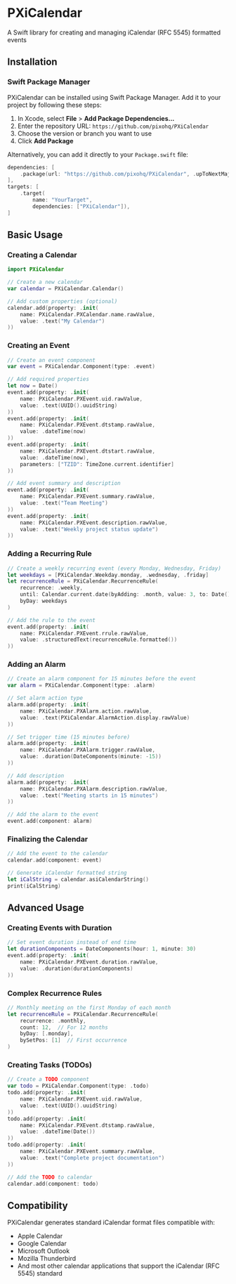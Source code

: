 # PXiCalendar
A Swift library for creating and managing iCalendar (RFC 5545) formatted events

## Installation

### Swift Package Manager

PXiCalendar can be installed using Swift Package Manager. Add it to your project by following these steps:

1. In Xcode, select **File** > **Add Package Dependencies...**
2. Enter the repository URL: `https://github.com/pixohq/PXiCalendar`
3. Choose the version or branch you want to use
4. Click **Add Package**

Alternatively, you can add it directly to your `Package.swift` file:

```swift
dependencies: [
    .package(url: "https://github.com/pixohq/PXiCalendar", .upToNextMajor(from: "1.0.0"))
],
targets: [
    .target(
        name: "YourTarget",
        dependencies: ["PXiCalendar"]),
]

```

## Basic Usage

### Creating a Calendar

```swift
import PXiCalendar

// Create a new calendar
var calendar = PXiCalendar.Calendar()

// Add custom properties (optional)
calendar.add(property: .init(
    name: PXiCalendar.PXCalendar.name.rawValue,
    value: .text("My Calendar")
))

```

### Creating an Event

```swift
// Create an event component
var event = PXiCalendar.Component(type: .event)

// Add required properties
let now = Date()
event.add(property: .init(
    name: PXiCalendar.PXEvent.uid.rawValue,
    value: .text(UUID().uuidString)
))
event.add(property: .init(
    name: PXiCalendar.PXEvent.dtstamp.rawValue,
    value: .dateTime(now)
))
event.add(property: .init(
    name: PXiCalendar.PXEvent.dtstart.rawValue,
    value: .dateTime(now),
    parameters: ["TZID": TimeZone.current.identifier]
))

// Add event summary and description
event.add(property: .init(
    name: PXiCalendar.PXEvent.summary.rawValue,
    value: .text("Team Meeting")
))
event.add(property: .init(
    name: PXiCalendar.PXEvent.description.rawValue,
    value: .text("Weekly project status update")
))

```

### Adding a Recurring Rule

```swift
// Create a weekly recurring event (every Monday, Wednesday, Friday)
let weekdays = [PXiCalendar.Weekday.monday, .wednesday, .friday]
let recurrenceRule = PXiCalendar.RecurrenceRule(
    recurrence: .weekly,
    until: Calendar.current.date(byAdding: .month, value: 3, to: Date()),
    byDay: weekdays
)

// Add the rule to the event
event.add(property: .init(
    name: PXiCalendar.PXEvent.rrule.rawValue,
    value: .structuredText(recurrenceRule.formatted())
))

```

### Adding an Alarm

```swift
// Create an alarm component for 15 minutes before the event
var alarm = PXiCalendar.Component(type: .alarm)

// Set alarm action type
alarm.add(property: .init(
    name: PXiCalendar.PXAlarm.action.rawValue,
    value: .text(PXiCalendar.AlarmAction.display.rawValue)
))

// Set trigger time (15 minutes before)
alarm.add(property: .init(
    name: PXiCalendar.PXAlarm.trigger.rawValue,
    value: .duration(DateComponents(minute: -15))
))

// Add description
alarm.add(property: .init(
    name: PXiCalendar.PXAlarm.description.rawValue,
    value: .text("Meeting starts in 15 minutes")
))

// Add the alarm to the event
event.add(component: alarm)

```

### Finalizing the Calendar

```swift
// Add the event to the calendar
calendar.add(component: event)

// Generate iCalendar formatted string
let iCalString = calendar.asiCalendarString()
print(iCalString)

```

## Advanced Usage

### Creating Events with Duration

```swift
// Set event duration instead of end time
let durationComponents = DateComponents(hour: 1, minute: 30)
event.add(property: .init(
    name: PXiCalendar.PXEvent.duration.rawValue,
    value: .duration(durationComponents)
))

```

### Complex Recurrence Rules

```swift
// Monthly meeting on the first Monday of each month
let recurrenceRule = PXiCalendar.RecurrenceRule(
    recurrence: .monthly,
    count: 12,  // For 12 months
    byDay: [.monday],
    bySetPos: [1]  // First occurrence
)

```

### Creating Tasks (TODOs)

```swift
// Create a TODO component
var todo = PXiCalendar.Component(type: .todo)
todo.add(property: .init(
    name: PXiCalendar.PXEvent.uid.rawValue,
    value: .text(UUID().uuidString)
))
todo.add(property: .init(
    name: PXiCalendar.PXEvent.dtstamp.rawValue,
    value: .dateTime(Date())
))
todo.add(property: .init(
    name: PXiCalendar.PXEvent.summary.rawValue,
    value: .text("Complete project documentation")
))

// Add the TODO to calendar
calendar.add(component: todo)

```

## Compatibility

PXiCalendar generates standard iCalendar format files compatible with:

- Apple Calendar
- Google Calendar
- Microsoft Outlook
- Mozilla Thunderbird
- And most other calendar applications that support the iCalendar (RFC 5545) standard
